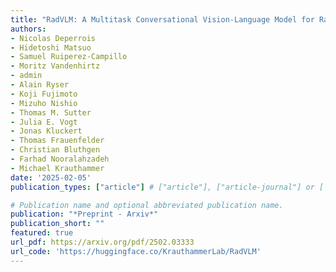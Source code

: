 ```yaml
---
title: "RadVLM: A Multitask Conversational Vision-Language Model for Radiology"
authors:
- Nicolas Deperrois
- Hidetoshi Matsuo
- Samuel Ruiperez-Campillo
- Moritz Vandenhirtz
- admin
- Alain Ryser
- Koji Fujimoto
- Mizuho Nishio
- Thomas M. Sutter
- Julia E. Vogt
- Jonas Kluckert
- Thomas Frauenfelder
- Christian Bluthgen
- Farhad Nooralahzadeh
- Michael Krauthammer
date: '2025-02-05'
publication_types: ["article"] # ["article"], ["article-journal"] or ['paper-conference']

# Publication name and optional abbreviated publication name. 
publication: "*Preprint - Arxiv*"
publication_short: ""
featured: true
url_pdf: https://arxiv.org/pdf/2502.03333
url_code: 'https://huggingface.co/KrauthammerLab/RadVLM'
---
```

